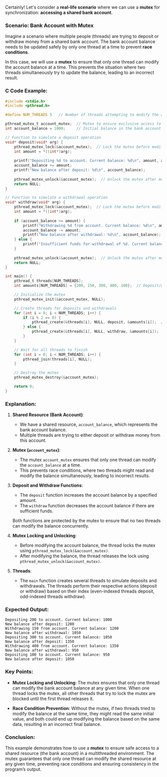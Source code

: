 Certainly! Let's consider a **real-life scenario** where we can use a **mutex** for synchronization: **accessing a shared bank account**. 

### Scenario: Bank Account with Mutex

Imagine a scenario where multiple people (threads) are trying to deposit or withdraw money from a shared bank account. The bank account balance needs to be updated safely by only one thread at a time to prevent **race conditions**.

In this case, we will use a **mutex** to ensure that only one thread can modify the account balance at a time. This prevents the situation where two threads simultaneously try to update the balance, leading to an incorrect result.

### C Code Example:

```c
#include <stdio.h>
#include <pthread.h>

#define NUM_THREADS 5   // Number of threads attempting to modify the account balance

pthread_mutex_t account_mutex;  // Mutex to ensure exclusive access to the bank account
int account_balance = 1000;     // Initial balance in the bank account

// Function to simulate a deposit operation
void* deposit(void* arg) {
    pthread_mutex_lock(&account_mutex);  // Lock the mutex before modifying the balance
    int amount = *((int*)arg);
    
    printf("Depositing %d to account. Current balance: %d\n", amount, account_balance);
    account_balance += amount;
    printf("New balance after deposit: %d\n", account_balance);
    
    pthread_mutex_unlock(&account_mutex);  // Unlock the mutex after modification
    return NULL;
}

// Function to simulate a withdrawal operation
void* withdraw(void* arg) {
    pthread_mutex_lock(&account_mutex);  // Lock the mutex before modifying the balance
    int amount = *((int*)arg);
    
    if (account_balance >= amount) {
        printf("Withdrawing %d from account. Current balance: %d\n", amount, account_balance);
        account_balance -= amount;
        printf("New balance after withdrawal: %d\n", account_balance);
    } else {
        printf("Insufficient funds for withdrawal of %d. Current balance: %d\n", amount, account_balance);
    }
    
    pthread_mutex_unlock(&account_mutex);  // Unlock the mutex after modification
    return NULL;
}

int main() {
    pthread_t threads[NUM_THREADS];
    int amounts[NUM_THREADS] = {200, 150, 300, 400, 100};  // Deposit/withdraw amounts

    // Initialize the mutex
    pthread_mutex_init(&account_mutex, NULL);

    // Create threads for deposits and withdrawals
    for (int i = 0; i < NUM_THREADS; i++) {
        if (i % 2 == 0) {
            pthread_create(&threads[i], NULL, deposit, &amounts[i]);  // Even index threads perform deposit
        } else {
            pthread_create(&threads[i], NULL, withdraw, &amounts[i]);  // Odd index threads perform withdrawal
        }
    }

    // Wait for all threads to finish
    for (int i = 0; i < NUM_THREADS; i++) {
        pthread_join(threads[i], NULL);
    }

    // Destroy the mutex
    pthread_mutex_destroy(&account_mutex);

    return 0;
}
```

### Explanation:

1. **Shared Resource (Bank Account)**:
   - We have a shared resource, `account_balance`, which represents the bank account balance.
   - Multiple threads are trying to either deposit or withdraw money from this account.

2. **Mutex (`account_mutex`)**:
   - The mutex `account_mutex` ensures that only one thread can modify the `account_balance` at a time.
   - This prevents race conditions, where two threads might read and modify the balance simultaneously, leading to incorrect results.

3. **Deposit and Withdraw Functions**:
   - The `deposit` function increases the account balance by a specified amount.
   - The `withdraw` function decreases the account balance if there are sufficient funds.
   
   Both functions are protected by the mutex to ensure that no two threads can modify the balance concurrently.

4. **Mutex Locking and Unlocking**:
   - Before modifying the account balance, the thread locks the mutex using `pthread_mutex_lock(&account_mutex)`.
   - After modifying the balance, the thread releases the lock using `pthread_mutex_unlock(&account_mutex)`.

5. **Threads**:
   - The `main` function creates several threads to simulate deposits and withdrawals. The threads perform their respective actions (deposit or withdraw) based on their index (even-indexed threads deposit, odd-indexed threads withdraw).

### Expected Output:
```
Depositing 200 to account. Current balance: 1000
New balance after deposit: 1200
Withdrawing 150 from account. Current balance: 1200
New balance after withdrawal: 1050
Depositing 300 to account. Current balance: 1050
New balance after deposit: 1350
Withdrawing 400 from account. Current balance: 1350
New balance after withdrawal: 950
Depositing 100 to account. Current balance: 950
New balance after deposit: 1050
```

### Key Points:
- **Mutex Locking and Unlocking**: The mutex ensures that only one thread can modify the bank account balance at any given time. When one thread locks the mutex, all other threads that try to lock the mutex are blocked until the first thread releases it.
  
- **Race Condition Prevention**: Without the mutex, if two threads tried to modify the balance at the same time, they might read the same initial value, and both could end up modifying the balance based on the same data, resulting in an incorrect final balance.

### Conclusion:
This example demonstrates how to use a **mutex** to ensure safe access to a shared resource (the bank account) in a multithreaded environment. The mutex guarantees that only one thread can modify the shared resource at any given time, preventing race conditions and ensuring consistency in the program’s output.